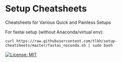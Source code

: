 # Setup Cheatsheets
Cheatsheets for Various Quick and Painless Setups

For fastai setup (without Anaconda/virtual env):
```
curl https://raw.githubusercontent.com/tlkh/setup-cheatsheets/master/fastai_noconda.sh | sudo bash
```

[![License: MIT](https://img.shields.io/badge/License-MIT-yellow.svg)](https://opensource.org/licenses/MIT)